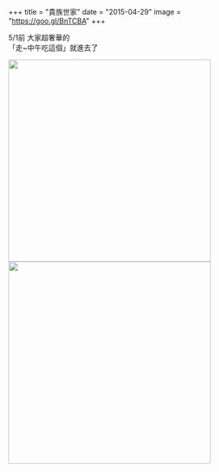 +++
title = "貴族世家"
date = "2015-04-29"
image = "https://goo.gl/BnTCBA"
+++

5/1前 大家超奢華的  
「走~中午吃這個」就進去了  

<img src="https://goo.gl/6eCLvM" width="400"><img src="https://goo.gl/2ozVaI" width="400">
